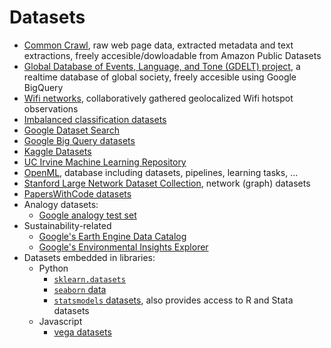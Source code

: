 # Datasets
- [Common Crawl](http://commoncrawl.org/), raw web page data, extracted metadata and text extractions, freely accesible/dowloadable from Amazon Public Datasets  
- [Global Database of Events, Language, and Tone (GDELT) project](https://www.gdeltproject.org/), a realtime database of global society, freely accesible using Google BigQuery
- [Wifi networks](https://wigle.net/), collaboratively gathered geolocalized Wifi hotspot observations
- [Imbalanced classification datasets](https://machinelearningmastery.com/standard-machine-learning-datasets-for-imbalanced-classification/)
- [Google Dataset Search](https://datasetsearch.research.google.com/)
- [Google Big Query datasets](https://console.cloud.google.com/marketplace/browse?filter=solution-type:dataset)
- [Kaggle Datasets](https://www.kaggle.com/datasets)
- [UC Irvine Machine Learning Repository](http://archive.ics.uci.edu/ml/index.php)
- [OpenML](https://www.openml.org/), database including datasets, pipelines, learning tasks, ...
- [Stanford Large Network Dataset Collection](http://snap.stanford.edu/data/), network (graph) datasets
- [PapersWithCode datasets](https://paperswithcode.com/datasets)
- Analogy datasets:
  - [Google analogy test set](https://aclweb.org/aclwiki/Google_analogy_test_set_(State_of_the_art))
- Sustainability-related
  - [Google's Earth Engine Data Catalog](https://developers.google.com/earth-engine/datasets/)
  - [Google's Environmental Insights Explorer](https://insights.sustainability.google/)
- Datasets embedded in libraries:
  - Python
    - [`sklearn.datasets`](https://scikit-learn.org/stable/datasets/index.html)
    - [`seaborn` data](https://github.com/mwaskom/seaborn-data)
    - [`statsmodels` datasets](https://www.statsmodels.org/stable/datasets/index.html#datasets), also provides access to R and Stata datasets
  - Javascript
    - [vega datasets](https://github.com/vega/vega-datasets)
